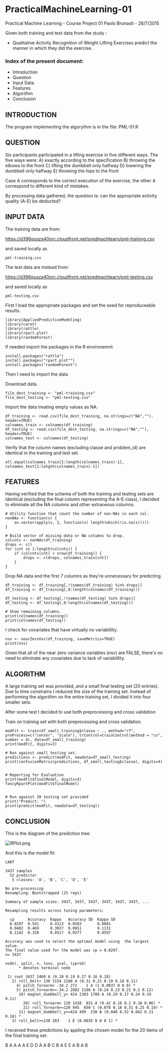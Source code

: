 # PracticalMachineLearning-01
Practical Machine Learning - Course Project 01
Paolo Brunasti - 26/7/2015

Given both training and test data from the study :
- Qualitative Activity Recognition of Weight Lifting Exercises
predict the manner in which they did the exercise.

### Index of the present document:
- Introduction
- Question
- Input Data
- Features
- Algorithm
- Conclusion


## INTRODUCTION
The program implementing the algorythm is in the file:
PML-01.R


## QUESTION
Six participants participated in a lifting exercise in five different ways. 
The five ways were:
A) exactly according to the specification
B) throwing the elbows to the front
C) lifting the dumbbell only halfway
D) lowering the dumbbell only halfway
E) throwing the hips to the front

Case A corresponds to the correct execution of the exercise, the other 4 correspond to different kind of mistakes.

By processing data gathered, the question is: can the appropriate activity quality (A-E) be deducted?


## INPUT DATA
The training data are from: 

https://d396qusza40orc.cloudfront.net/predmachlearn/pml-training.csv

and saved locally as 

    pml-training.csv

The test data are instead from: 

https://d396qusza40orc.cloudfront.net/predmachlearn/pml-testing.csv

and saved locally as 

    pml-testing.csv

First I load the appropriate packages and set the seed for reproduceable results.

    library(AppliedPredictiveModeling)
    library(caret)
    library(rattle)
    library(rpart.plot)
    library(randomForest)

If needed import the packages in the R environemnt.

    install.packages("rattle")
    install.packages("rpart.plot"")
    install.packages("randomForest")

Then I need to import the data

Download data.

    file_dest_training <- "pml-training.csv"
    file_dest_testing <- "pml-testing.csv"

Import the data treating empty values as NA.

    df_training <- read.csv(file_dest_training, na.strings=c("NA",""), header=TRUE)
    colnames_train <- colnames(df_training)
    df_testing <- read.csv(file_dest_testing, na.strings=c("NA",""), header=TRUE)
    colnames_test <- colnames(df_testing)

Verify that the column names (excluding classe and problem_id) are identical in the training and test set.

    all.equal(colnames_train[1:length(colnames_train)-1], colnames_test[1:length(colnames_train)-1])



## FEATURES
Having verified that the schema of both the training and testing sets are identical (excluding the final column representing the A-E class), I decided to eliminate all the NA columns and other extraneous columns.

    # Utility function that count the number of non-NAs in each col.
    nonNAs <- function(x) {
        as.vector(apply(x, 2, function(x) length(which(!is.na(x)))))
    }

    # Build vector of missing data or NA columns to drop.
    colcnts <- nonNAs(df_training)
    drops <- c()
    for (cnt in 1:length(colcnts)) {
        if (colcnts[cnt] < nrow(df_training)) {
            drops <- c(drops, colnames_train[cnt])
        }
    }

Drop NA data and the first 7 columns as they're unnecessary for predicting.

    df_training <- df_training[,!(names(df_training) %in% drops)]
    df_training <- df_training[,8:length(colnames(df_training))]

    df_testing <- df_testing[,!(names(df_testing) %in% drops)]
    df_testing <- df_testing[,8:length(colnames(df_testing))]

    # Show remaining columns.
    print(colnames(df_training))
    print(colnames(df_testing))

I check for covariates that have virtually no variablility.

    nsv <- nearZeroVar(df_training, saveMetrics=TRUE)
    print(nsv)

Given that all of the near zero variance variables (nsv) are FALSE, there's no need to eliminate any covariates due to lack of variablility.



## ALGORITHM

A large training set was provided, and a small final testing set (20 entries). 
Due to time constrains I reduced the size of the training set. 
Instead of performing the algorithm on the entire training set, I divided it into four smaller sets.

After some test I decided to use both preprocessing and cross validation

Train on training set with both preprocessing and cross validation.

    modFit <- train(df_small_training$classe ~ ., method="rf", preProcess=c("center", "scale"), trControl=trainControl(method = "cv", number = 4), data=df_small_training)
    print(modFit, digits=3)

    # Run against small testing set.
    predictions <- predict(modFit, newdata=df_small_testing)
    print(confusionMatrix(predictions, df_small_testing$classe), digits=4)


    # Reporting for Evaluation
    print(modFit$finalModel, digits=3)
    fancyRpartPlot(modFit$finalModel)


    # Run against 20 testing set provided
    print("Predict: ")
    print(predict(modFit, newdata=df_testing))


## CONCLUSION

This is the diagram of the prediction tree:

![RPlot.png](https://github.com/brunasti/PracticalMachineLearning-01/blob/master/Rplot.png "Rplot.png")

And this is the model fit:

```   
CART 

3437 samples
  52 predictor
   5 classes: 'A', 'B', 'C', 'D', 'E' 

No pre-processing
Resampling: Bootstrapped (25 reps) 

Summary of sample sizes: 3437, 3437, 3437, 3437, 3437, 3437, ... 

Resampling results across tuning parameters:

  cp      Accuracy  Kappa   Accuracy SD  Kappa SD
  0.0297  0.541     0.4123  0.0503       0.0801  
  0.0482  0.469     0.3027  0.0651       0.1131  
  0.1142  0.320     0.0517  0.0377       0.0597  

Accuracy was used to select the optimal model using  the largest value.
The final value used for the model was cp = 0.0297. 
n= 3437 

node), split, n, loss, yval, (yprob)
      * denotes terminal node

 1) root 3437 2460 A (0.28 0.19 0.17 0.16 0.18)  
   2) roll_belt< 130 3154 2180 A (0.31 0.21 0.19 0.18 0.11)  
     4) pitch_forearm< -34.2 272    1 A (1 0.0037 0 0 0) *
     5) pitch_forearm>=-34.2 2882 2180 A (0.24 0.23 0.21 0.2 0.12)  
      10) magnet_dumbbell_y< 424 2383 1700 A (0.29 0.17 0.24 0.19 0.11)  
        20) roll_forearm< 120 1438  831 A (0.42 0.16 0.2 0.16 0.06) *
        21) roll_forearm>=120 945  650 C (0.078 0.18 0.31 0.25 0.19) *
      11) magnet_dumbbell_y>=424 499  238 B (0.048 0.52 0.042 0.21 0.18) *
   3) roll_belt>=130 283    1 E (0.0035 0 0 0 1) *
```


I received these predictions by appling the chosen model for the 20 items of the final training set:

B A A A A E D D A A B C B A E E A B A B